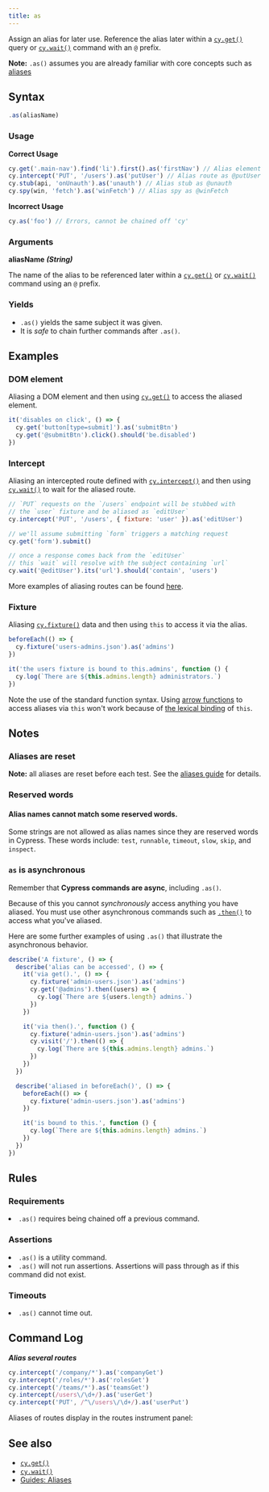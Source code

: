 ```yaml
---
title: as
---
```


Assign an alias for later use. Reference the alias later within a
[`cy.get()`](/api/commands/get) query or [`cy.wait()`](/api/commands/wait)
command with an `@` prefix.

<Alert type="info">

**Note:** `.as()` assumes you are already familiar with core concepts such as
[aliases](/guides/core-concepts/variables-and-aliases)

</Alert>

## Syntax

```javascript
.as(aliasName)
```

### Usage

**<Icon name="check-circle" color="green"></Icon> Correct Usage**

```javascript
cy.get('.main-nav').find('li').first().as('firstNav') // Alias element as @firstNav
cy.intercept('PUT', '/users').as('putUser') // Alias route as @putUser
cy.stub(api, 'onUnauth').as('unauth') // Alias stub as @unauth
cy.spy(win, 'fetch').as('winFetch') // Alias spy as @winFetch
```

**<Icon name="exclamation-triangle" color="red"></Icon> Incorrect Usage**

```javascript
cy.as('foo') // Errors, cannot be chained off 'cy'
```

### Arguments

**<Icon name="angle-right"></Icon> aliasName** **_(String)_**

The name of the alias to be referenced later within a
[`cy.get()`](/api/commands/get) or [`cy.wait()`](/api/commands/wait) command
using an `@` prefix.

### Yields [<Icon name="question-circle"/>](/guides/core-concepts/introduction-to-cypress#Subject-Management)

- `.as()` yields the same subject it was given.
- It is _safe_ to chain further commands after `.as()`.

## Examples

### DOM element

Aliasing a DOM element and then using [`cy.get()`](/api/commands/get) to access
the aliased element.

```javascript
it('disables on click', () => {
  cy.get('button[type=submit]').as('submitBtn')
  cy.get('@submitBtn').click().should('be.disabled')
})
```

### Intercept

Aliasing an intercepted route defined with
[`cy.intercept()`](/api/commands/intercept) and then using
[`cy.wait()`](/api/commands/wait) to wait for the aliased route.

```javascript
// `PUT` requests on the `/users` endpoint will be stubbed with
// the `user` fixture and be aliased as `editUser`
cy.intercept('PUT', '/users', { fixture: 'user' }).as('editUser')

// we'll assume submitting `form` triggers a matching request
cy.get('form').submit()

// once a response comes back from the `editUser`
// this `wait` will resolve with the subject containing `url`
cy.wait('@editUser').its('url').should('contain', 'users')
```

More examples of aliasing routes can be found
[here](/api/commands/intercept#Aliasing-an-intercepted-route).

### Fixture

Aliasing [`cy.fixture()`](/api/commands/fixture) data and then using `this` to
access it via the alias.

```javascript
beforeEach(() => {
  cy.fixture('users-admins.json').as('admins')
})

it('the users fixture is bound to this.admins', function () {
  cy.log(`There are ${this.admins.length} administrators.`)
})
```

<Alert type="warning">

Note the use of the standard function syntax. Using
[arrow functions](https://developer.mozilla.org/en-US/docs/Web/JavaScript/Reference/Functions/Arrow_functions)
to access aliases via `this` won't work because of
[the lexical binding](https://developer.mozilla.org/en-US/docs/Web/JavaScript/Reference/Functions/Arrow_functions#No_separate_this)
of `this`.

</Alert>

## Notes

### Aliases are reset

<Alert type="warning">

**Note:** all aliases are reset before each test. See the
[aliases guide](/guides/core-concepts/variables-and-aliases) for details.

</Alert>

### Reserved words

#### Alias names cannot match some reserved words.

Some strings are not allowed as alias names since they are reserved words in
Cypress. These words include: `test`, `runnable`, `timeout`, `slow`, `skip`, and
`inspect`.

### `as` is asynchronous

Remember that **Cypress commands are async**, including `.as()`.

Because of this you cannot _synchronously_ access anything you have aliased. You
must use other asynchronous commands such as [`.then()`](/api/commands/then) to
access what you've aliased.

Here are some further examples of using `.as()` that illustrate the asynchronous
behavior.

```javascript
describe('A fixture', () => {
  describe('alias can be accessed', () => {
    it('via get().', () => {
      cy.fixture('admin-users.json').as('admins')
      cy.get('@admins').then((users) => {
        cy.log(`There are ${users.length} admins.`)
      })
    })

    it('via then().', function () {
      cy.fixture('admin-users.json').as('admins')
      cy.visit('/').then(() => {
        cy.log(`There are ${this.admins.length} admins.`)
      })
    })
  })

  describe('aliased in beforeEach()', () => {
    beforeEach(() => {
      cy.fixture('admin-users.json').as('admins')
    })

    it('is bound to this.', function () {
      cy.log(`There are ${this.admins.length} admins.`)
    })
  })
})
```

## Rules

### Requirements [<Icon name="question-circle"/>](/guides/core-concepts/introduction-to-cypress#Chains-of-Commands)

<List><li>`.as()` requires being chained off a previous command.</li></List>

### Assertions [<Icon name="question-circle"/>](/guides/core-concepts/introduction-to-cypress#Assertions)

<List><li>`.as()` is a utility command.</li><li>`.as()` will not run assertions.
Assertions will pass through as if this command did not exist.</li></List>

### Timeouts [<Icon name="question-circle"/>](/guides/core-concepts/introduction-to-cypress#Timeouts)

<List><li>`.as()` cannot time out.</li></List>

## Command Log

**_Alias several routes_**

```javascript
cy.intercept('/company/*').as('companyGet')
cy.intercept('/roles/*').as('rolesGet')
cy.intercept('/teams/*').as('teamsGet')
cy.intercept(/users\/\d+/).as('userGet')
cy.intercept('PUT', /^\/users\/\d+/).as('userPut')
```

Aliases of routes display in the routes instrument panel:

<DocsImage src="/img/api/as/routes-table-in-command-log.png" alt="Command log for route" ></DocsImage>

## See also

- [`cy.get()`](/api/commands/get)
- [`cy.wait()`](/api/commands/wait)
- [Guides: Aliases](/guides/core-concepts/variables-and-aliases)
